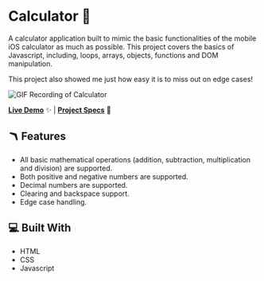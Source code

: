 # Calculator 🔢

A calculator application built to mimic the basic functionalities of the mobile iOS calculator as much as possible. This project covers the basics of Javascript, including, loops, arrays, objects, functions and DOM manipulation.

This project also showed me just how easy it is to miss out on edge cases!

![GIF Recording of Calculator](basic-info-site.gif)

[**Live Demo**](#) ✨ |
[**Project Specs**](https://www.theodinproject.com/lessons/foundations-calculator) 📝

## 🪃 Features

- All basic mathematical operations (addition, subtraction, multiplication and division) are supported.
- Both positive and negative numbers are supported.
- Decimal numbers are supported.
- Clearing and backspace support.
- Edge case handling.

## 💻 Built With

- HTML
- CSS
- Javascript
